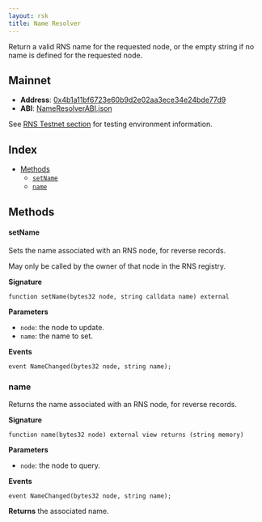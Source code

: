 ```yaml
---
layout: rsk
title: Name Resolver
---
```


Return a valid RNS name for the requested node, or the empty string if no name is defined for the requested node.

## Mainnet

- **Address**: [0x4b1a11bf6723e60b9d2e02aa3ece34e24bde77d9](https://explorer.rsk.co/address/0x4b1a11bf6723e60b9d2e02aa3ece34e24bde77d9)
- **ABI**: [NameResolverABI.json](/rif/rns/architecture/NameResolverABI.json)

See [RNS Testnet section](/rif/rns/testnet) for testing environment information.

## Index

- [Methods](#methods)
  - [`setName`](#setname)
  - [`name`](#name)

## Methods

#### setName

Sets the name associated with an RNS node, for reverse records.

May only be called by the owner of that node in the RNS registry.

**Signature**

```
function setName(bytes32 node, string calldata name) external
```

**Parameters**

- `node`: the node to update.
- `name`: the name to set.

**Events**

```
event NameChanged(bytes32 node, string name);
```

### name

Returns the name associated with an RNS node, for reverse records.

**Signature**

```
function name(bytes32 node) external view returns (string memory)
```

**Parameters**

- `node`: the node to query.

**Events**

```
event NameChanged(bytes32 node, string name);
```

**Returns** the associated name.
